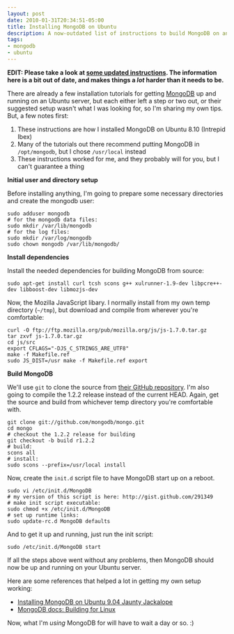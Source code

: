 ```yaml
---
layout: post
date: 2010-01-31T20:34:51-05:00
title: Installing MongoDB on Ubuntu
description: A now-outdated list of instructions to build MongoDB on an Ubuntu system.
tags:
- mongodb
- ubuntu
---
```

**EDIT: Please take a look at [some updated instructions](http://brilliantcorners.org/2010/12/a-better-way-to-install-mongodb "A new post on installing MongoDB on Ubuntu"). The information here is a bit out of date, and makes things a _lot_ harder than it needs to be.**

There are already a few installation tutorials for getting [MongoDB](http://www.mongodb.org/ "The MongoDB home page") up and running on an Ubuntu server, but each either left a step or two out, or their suggested setup wasn't what I was looking for, so I'm sharing my own tips. But, a few notes first:

1. These instructions are how I installed MongoDB on Ubuntu 8.10 (Intrepid Ibex)
2. Many of the tutorials out there recommend putting MongoDB in `/opt/mongodb`, but I chose `/usr/local` instead
3. These instructions worked for me, and they probably will for you, but I can't guarantee a thing

**Initial user and directory setup**

Before installing anything, I'm going to prepare some necessary directories and create the mongodb user:

    sudo adduser mongodb
    # for the mongodb data files:
    sudo mkdir /var/lib/mongodb
    # for the log files:
    sudo mkdir /var/log/mongodb
    sudo chown mongodb /var/lib/mongodb/

**Install dependencies**

Install the needed dependencies for building MongoDB from source:

    sudo apt-get install curl tcsh scons g++ xulrunner-1.9-dev libpcre++-dev libboost-dev libmozjs-dev

Now, the Mozilla JavaScript libary. I normally install from my own temp directory (`~/tmp`), but download and compile from wherever you're comfortable:

    curl -O ftp://ftp.mozilla.org/pub/mozilla.org/js/js-1.7.0.tar.gz
    tar zxvf js-1.7.0.tar.gz
    cd js/src
    export CFLAGS="-DJS_C_STRINGS_ARE_UTF8"
    make -f Makefile.ref
    sudo JS_DIST=/usr make -f Makefile.ref export

**Build MongoDB**

We'll use `git` to clone the source from [their GitHub repository](http://github.com/mongodb/mongo "The MongoDB source tree at GitHub.com"). I'm also going to compile the 1.2.2 release instead of the current HEAD. Again, get the source and build from whichever temp directory you're comfortable with.

    git clone git://github.com/mongodb/mongo.git
    cd mongo
    # checkout the 1.2.2 release for building
    git checkout -b build r1.2.2
    # build:
    scons all
    # install:
    sudo scons --prefix=/usr/local install


Now, create the `init.d` script file to have MongoDB start up on a reboot.

    sudo vi /etc/init.d/MongoDB
    # my version of this script is here: http://gist.github.com/291349
    # make init script executable:
    sudo chmod +x /etc/init.d/MongoDB
    # set up runtime links:
    sudo update-rc.d MongoDB defaults

And to get it up and running, just run the init script:

    sudo /etc/init.d/MongoDB start

If all the steps above went without any problems, then MongoDB should now be up and running on your Ubuntu server.

Here are some references that helped a lot in getting my own setup working:

* [Installing MongoDB on Ubuntu 9.04 Jaunty Jackalope](http://tech.favoritemedium.com/2009/08/installing-mongodb-on-ubuntu-904-jaunty.html "This tutorial came the closest to getting me where I wanted")
* [MongoDB docs: Building for Linux](http://www.mongodb.org/display/DOCS/Building+for+Linux "This also helped, but missed alot")

Now, what I'm _using_ MongoDB for will have to wait a day or so. :)
